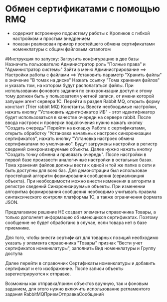 <a id="markdown-проектная-работа-otus" name="проектная-работа-otus"></a>
# Обмен сертификатами с помощью RMQ

* содержит встроенную подсистему работы с Кроликов с гибкой настройком и простым внедрением
* показан реализован пример простейшего обмена сертификатами номенклатуры с общим файловым каталогом

#Инструкция по запуску:
Загрузить конфигурацию в две базы
Назначить пользователю Администратор роль "Полные права" и "Администратор системы"
Зайти в меню Администрирование ==> Настройки работы с файлами ==> Установить параметр "Хранить файлы" в значение "В томах на диске"
Нажать ссылку "Тома хранения файлов" и указать том, на котором будут располагаться файлы. При использовании фонового задания по синхронизации доступ к этому тому должен быть у пользователя учетной записи, от имени которой запущен агент сервера 1С.
Перейти в раздел Rabbit MQ, открыть форму констант (Trier rabbit MQ) Константы. Ввести необходимые настройки, нажать кнопку "Установить идентификатор ИБ" - этот идентификатор будет использоваться в качестве очереди на сервере rabbit. После ввода настроек и проверки подключения нужно нажать кнопку "Создать очередь"
Перейти на вкладку Работа с сертификатами, открыть обработку "Установка начальных настроек синхронизации сертификатов", нажать кнопку "Установка настроек обмена сертификатами по умолчанию". Будут загружены настройки в регистр сведений синхронизируемые объекты. Далее нужно нажать кнопку "Создать точку обмена и привязать очередь".
После настройки в первой базе произвести аналогичные настройки в остальных базах. Тома хранения файлов должны вести к одной и той же папке в сети и быть доступны для всех баз.
Для демонстрации был использован простейший алгоритм формирования сообщения (сериализиция объекта). При необходимости можно внести изменения в алгоритм в регистре сведений Синхронизируемые объекты. При изменении алгоритма формирования сообщения необходимо учитывать правила синтаксического контроля платформы 1С, а также ограничения формата JSON.

Предлагаемое решение НЕ создает элементы справочника Товары, а только дополняет информацию об имеющихся сертификатах. Поэтому сообщение не будет обработано в случае, если товара нет в базе приемнике.

Для того, чтобы внести сертификат для товарных позиций необходимо указать у элемента справочника "Товары" признак "Вести учет сертификатов номенклатуры", заполнить Вид номенклатуры и Группу доступа

Далее перейти в справочник Сертификаты номенклатуры и добавить сертификат и его изображение. После записи объекты зарегистрируются к отправке.

Возможны как отправка/прием объектов вручную, так и фоновым заданием, для этого нужно включить использование регламентого задания RabbitMQПриемОтправкаСообщений